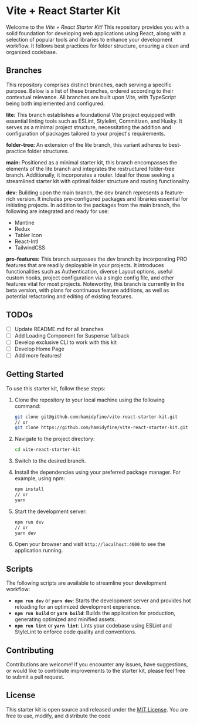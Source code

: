 # Vite + React Starter Kit

Welcome to the *Vite + React Starter Kit!* This repository provides you with a solid foundation for developing web applications using React, along with a selection of popular tools and libraries to enhance your development workflow. It follows best practices for folder structure, ensuring a clean and organized codebase.

## Branches
This repository comprises distinct branches, each serving a specific purpose. Below is a list of these branches, ordered according to their contextual relevance. All branches are built upon Vite, with TypeScript being both implemented and configured.

**lite:** This branch establishes a foundational Vite project equipped with essential linting tools such as ESLint, Stylelint, Commitizen, and Husky. It serves as a minimal project structure, necessitating the addition and configuration of packages tailored to your project's requirements.

**folder-tree:** An extension of the lite branch, this variant adheres to best-practice folder structures.

**main:** Positioned as a minimal starter kit, this branch encompasses the elements of the lite branch and integrates the restructured folder-tree branch. Additionally, it incorporates a router. Ideal for those seeking a streamlined starter kit with optimal folder structure and routing functionality.

**dev:** Building upon the main branch, the dev branch represents a feature-rich version. It includes pre-configured packages and libraries essential for initiating projects. In addition to the packages from the main branch, the following are integrated and ready for use:

- Mantine
- Redux
- Tabler Icon
- React-Intl
- TailwindCSS

**pro-features:** This branch surpasses the dev branch by incorporating PRO features that are readily deployable in your projects. It introduces functionalities such as Authentication, diverse Layout options, useful custom hooks, project configuration via a single config file, and other features vital for most projects. Noteworthy, this branch is currently in the beta version, with plans for continuous feature additions, as well as potential refactoring and editing of existing features.

## TODOs
- [ ] Update README.md for all branches
- [ ] Add Loading Component for Suspense fallback
- [ ] Develop exclusive CLI to work with this kit
- [ ] Develop Home Page
- [ ] Add more features!

## Getting Started

To use this starter kit, follow these steps:

1. Clone the repository to your local machine using the following command:

   ```bash
   git clone git@github.com:hamidyfine/vite-react-starter-kit.git
   // or
   git clone https://github.com/hamidyfine/vite-react-starter-kit.git
   ```

2. Navigate to the project directory:

   ```bash
   cd vite-react-starter-kit
   ```

3. Switch to the desired branch.

4. Install the dependencies using your preferred package manager. For example, using npm:

   ```bash
   npm install
   // or
   yarn
   ```

5. Start the development server:

   ```bash
   npm run dev
   // or
   yarn dev
   ```

6. Open your browser and visit `http://localhost:4000` to see the application running.

## Scripts

The following scripts are available to streamline your development workflow:

- **`npm run dev`** or **`yarn dev`**: Starts the development server and provides hot reloading for an optimized development experience.
- **`npm run build`** or **`yarn build`**: Builds the application for production, generating optimized and minified assets.
- **`npm run lint`** or **`yarn lint`**: Lints your codebase using ESLint and StyleLint to enforce code quality and conventions.

## Contributing

Contributions are welcome! If you encounter any issues, have suggestions, or would like to contribute improvements to the starter kit, please feel free to submit a pull request.

## License

This starter kit is open source and released under the [MIT License](LICENSE). You are free to use, modify, and distribute the code
